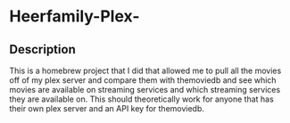# Heerfamily-Plex-

## Description
This is a homebrew project that I did that allowed me to pull all the movies off of my plex server and compare them with themoviedb and see which movies are available on streaming services and which streaming services they are available on. This should theoretically work for anyone that has their own plex server and an API key for themoviedb. 
